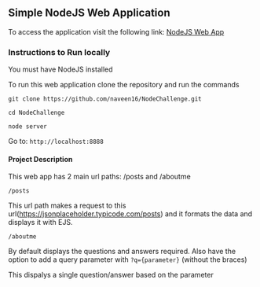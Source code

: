 ## Simple NodeJS Web Application

To access the application visit the following link:
<a href="http://ec2-18-236-89-7.us-west-2.compute.amazonaws.com/nodejs/" target="_blank">NodeJS Web App</a>

### Instructions to Run locally

You must have NodeJS installed

To run this web application clone the repository and run the commands

```git clone https://github.com/naveen16/NodeChallenge.git```

```cd NodeChallenge```

```node server```

Go to:
```http://localhost:8888```

 

#### Project Description

This web app has 2 main url paths: /posts and /aboutme

```/posts```

This url path makes a request to this url(https://jsonplaceholder.typicode.com/posts) and it formats the data and displays it with EJS.

```/aboutme```

By default displays the questions and answers required. Also have the option to add a query parameter 
with ```?q={parameter}``` (without the braces)

This dispalys a single question/answer based on the parameter
